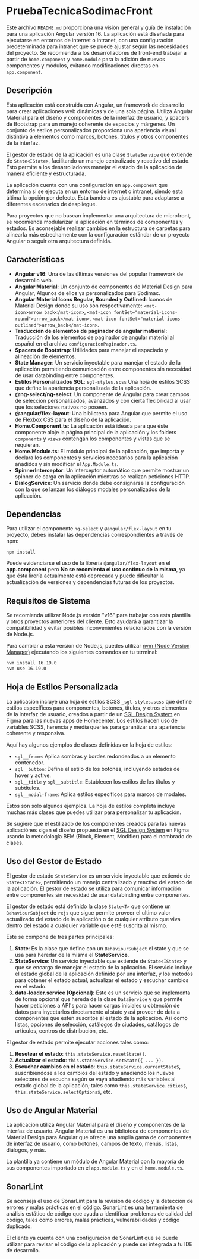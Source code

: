 # PruebaTecnicaSodimacFront

Este archivo `README.md` proporciona una visión general y guía de instalación para una aplicación Angular versión 16. La aplicación está diseñada para ejecutarse en entornos de internet o intranet, con una configuración predeterminada para intranet que se puede ajustar según las necesidades del proyecto. Se recomienda a los desarrolladores de front-end trabajar a partir de `home.component` y `home.module` para la adición de nuevos componentes y módulos, evitando modificaciones directas en `app.component`.

## Descripción

Esta aplicación está construida con Angular, un framework de desarrollo para crear aplicaciones web dinámicas y de una sola página. Utiliza Angular Material para el diseño y componentes de la interfaz de usuario, y spacers de Bootstrap para un manejo coherente de espacios y márgenes. Un conjunto de estilos personalizados proporciona una apariencia visual distintiva a elementos como marcos, botones, títulos y otros componentes de la interfaz.

El gestor de estado de la aplicación es una clase `StateService` que extiende de `State<IState>`, facilitando un manejo centralizado y reactivo del estado. Esto permite a los desarrolladores manejar el estado de la aplicación de manera eficiente y estructurada.

La aplicación cuenta con una configuración en `app.component` que determina si se ejecuta en un entorno de internet o intranet, siendo esta última la opción por defecto. Esta bandera es ajustable para adaptarse a diferentes escenarios de despliegue.

Para proyectos que no buscan implementar una arquitectura de microfront, se recomienda modularizar la aplicación en términos de componentes y estados. Es aconsejable realizar cambios en la estructura de carpetas para alinearla más estrechamente con la configuración estándar de un proyecto Angular o seguir otra arquitectura definida.

## Características

- **Angular v16**: Una de las últimas versiones del popular framework de desarrollo web.
- **Angular Material**: Un conjunto de componentes de Material Design para Angular, Algunos de ellos ya personalizados para Sodimac.
- **Angular Material Icons Regular, Rounded y Outlined**: Iconos de Material Design donde su uso son respectivamente: 
  `<mat-icon>arrow_back</mat-icon>`,
  `<mat-icon fontSet="material-icons-round">arrow_back</mat-icon>`,
  `<mat-icon fontSet="material-icons-outlined">arrow_back</mat-icon>`.
- **Traducción de elementos de paginador de angular matierial**: Traducción de los elementos de paginador de angular material al español en el archivo `configuracionPaginador.ts`.
- **Spacers de Bootstrap**: Utilidades para manejar el espaciado y alineación de elementos.
- **State Manager**: Un servicio inyectable para manejar el estado de la aplicación permitiendo comunicación entre componentes sin necesidad de usar databinding entre componentes.
- **Estilos Personalizados SGL**: `sgl-styles.scss` Una hoja de estilos SCSS que define la apariencia personalizada de la aplicación.
- **@ng-select/ng-select**: Un componente de Angular para crear campos de selección personalizados, avanzados y con cierta flexibilidad al usar que los selectores nativos no poseen.
- **@angular/flex-layout**: Una biblioteca para Angular que permite el uso de Flexbox CSS para el diseño de la aplicación.
- **Home.Component.ts**: La aplicación está ideada para que éste componente aloje la página principal de la aplicación y los folders `components` y `views` contengan los componentes y vistas que se requieran.
- **Home.Module.ts**: El módulo principal de la aplicación, que importa y declara los componentes y servicios necesarios para la aplicación añadidos y sin modificar el `App.Module.ts`.
- **SpinnerInterceptor**: Un interceptor automático que permite mostrar un spinner de carga en la aplicación mientras se realizan peticiones HTTP.
- **DialogService**: Un servicio donde debe consignarse la configuración con la que se lanzan los diálogos modales personalizados de la aplicación.

## Dependencias

Para utilizar el componente `ng-select` y `@angular/flex-layout` en tu proyecto, debes instalar las dependencias correspondientes a través de npm:

````
npm install
````

Puede evidenciarse el uso de la librería `@angular/flex-layout` en el **app.component** pero **No se recomienta el uso contínuo de la misma**, ya que ésta lirería actualmente está deprecada y puede dificultar la actualización de versiones y dependencias futuras de los proyectos.

## Requisitos de Sistema

Se recomienda utilizar Node.js versión "v16" para trabajar con esta plantilla y otros proyectos anteriores del cliente. Esto ayudará a garantizar la compatibilidad y evitar posibles inconvenientes relacionados con la versión de Node.js.

Para cambiar a esta versión de Node.js, puedes utilizar [nvm (Node Version Manager)](https://github.com/nvm-sh/nvm) ejecutando los siguientes comandos en tu terminal:

```bash
nvm install 16.19.0
nvm use 16.19.0
````

## Hoja de Estilos Personalizada

La aplicación incluye una hoja de estilos SCSS `_sgl-styles.scss` que define estilos específicos para componentes, botones, títulos, y otros elementos de la interfaz de usuario, creados a partir de un [SGL Design System](https://www.figma.com/file/5sNysOm2g7kT4CRKVaSw3v/SGL---Desing-Sytem?type=design&node-id=1801-95254&mode=design) en Figma para las nuevas apps de Homecenter. Los estilos hacen uso de variables SCSS, herencia y media queries para garantizar una apariencia coherente y responsiva.

Aquí hay algunos ejemplos de clases definidas en la hoja de estilos:

- `sgl__frame`: Aplica sombras y bordes redondeados a un elemento contenedor.
- `sgl__button`: Define el estilo de los botones, incluyendo estados de hover y active.
- `sgl__title` y `sgl__subtitle`: Establecen los estilos de los títulos y subtítulos.
- `sgl__modal-frame`: Aplica estilos específicos para marcos de modales.

Estos son solo algunos ejemplos. La hoja de estilos completa incluye muchas más clases que puedes utilizar para personalizar tu aplicación.

Se sugiere que el estilizado de los componentes creados para las nuevas aplicaciónes sigan el diseño propuesto en el [SGL Design System](https://www.figma.com/file/5sNysOm2g7kT4CRKVaSw3v/SGL---Desing-Sytem?type=design&node-id=1801-95254&mode=design) en Figma usando la metodología BEM (Block, Element, Modifier) para el nombrado de clases.

## Uso del Gestor de Estado

El gestor de estado `StateService` es un servicio inyectable que extiende de `State<IState>`, permitiendo un manejo centralizado y reactivo del estado de la aplicación. El gestor de estado se utiliza para comunicar información entre componentes sin necesidad de usar databinding entre componentes.

El gestor de estado está definido la clase `State<T>` que contiene un  `BehaviourSubject` de `rxjs` que sigue permite proveer el ultimo valor actualizado del estado de la aplicación o de cualquier atributo que viva dentro del estado a cualquier variable que esté suscrita al mismo.

Este se compone de tres partes principales:

1. **State**: Es la clase que define con un `BehaviourSubject` el state y que se usa para heredar de la misma el **StateService**.
2. **StateService**: Un servicio inyectable que extiende de `State<IState>` y que se encarga de manejar el estado de la aplicación. El servicio incluye el estado global de la aplicación definido por una interfaz, y los métodos para obtener el estado actual, actualizar el estado y escuchar cambios en el estado.
3. **data-loader.service (Opcional)**: Este es un servicio que se implementa de forma opcional que hereda de la clase `DataService` y que permite hacer peticiones a API's para hacer cargas iniciales u obtención de datos para inyectarlos directamente al state y así proveer de data a componentes que estén suscritos al estado de la aplicación. Así como listas, opciones de selección, catálogos de ciudades, catálogos de artículos, centros de distribución, etc.

El gestor de estado permite ejecutar acciones tales como:

1. **Resetear el estado**: `this.stateService.resetState()`.
2. **Actualizar el estado**: `this.stateService.setState({ ... })`.
3. **Escuchar cambios en el estado**: `this.stateService.currentState$`, suscribiéndose a los cambios del estado y añadiendo los nuevos selectores de escucha según se vaya añadiendo más variables al estado global de la aplicación; tales como `this.stateService.cities$`, `this.stateService.selectOptions$`, etc.

## Uso de Angular Material

La aplicación utiliza Angular Material para el diseño y componentes de la interfaz de usuario. Angular Material es una biblioteca de componentes de Material Design para Angular que ofrece una amplia gama de componentes de interfaz de usuario, como botones, campos de texto, menús, listas, diálogos, y más.

La plantilla ya contiene un módulo de Angular Material con la mayoría de sus componentes importado en el `app.module.ts` y en el `home.module.ts`.

## SonarLint

Se aconseja el uso de SonarLint para la revisión de código y la detección de errores y malas prácticas en el código. SonarLint es una herramienta de análisis estático de código que ayuda a identificar problemas de calidad del código, tales como errores, malas prácticas, vulnerabilidades y código duplicado.

El cliente ya cuenta con una configuración de SonarLint que se puede utilizar para revisar el código de la aplicación y puede ser integrada a tu IDE de desarrollo.

